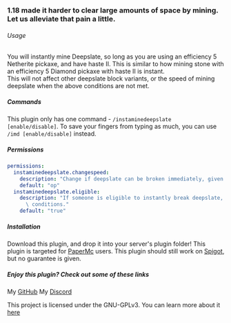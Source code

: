 ### 1.18 made it harder to clear large amounts of space by mining. Let us alleviate that pain a little.

###### Usage
You will instantly mine Deepslate, so long as you are using an efficiency 5 Netherite pickaxe, and have haste II. This is similar to how mining stone with an efficiency 5 Diamond pickaxe with haste II is instant.  
This will not affect other deepslate block variants, or the speed of mining deepslate when the above conditions are not met.

##### Commands
This plugin only has one command - `/instaminedeepslate [enable/disable]`. To save your fingers from typing as much, you can use `/imd [enable/disable]` instead.

##### Permissions
```yaml
permissions:
  instaminedeepslate.changespeed:
    description: "Change if deepslate can be broken immediately, given the right conditions."
    default: "op"
  instaminedeepslate.eligible:
    description: "If someone is eligible to instantly break deepslate, given the right\
      \ conditions."
    default: "true"
```

##### Installation
Download this plugin, and drop it into your server's plugin folder!
This plugin is targeted for [PaperMc](https://papermc.io) users.
This plugin should still work on [Spigot](https://spigotmc.org), but no guarantee is given.

##### Enjoy this plugin? Check out some of these links
My [GitHub](https://github.com/cloudon9/)
My [Discord](https://discord.gg/nPbakm9eEr)

This project is licensed under the GNU-GPLv3. You can learn more about it [here](https://choosealicense.com/licenses/gpl-3.0/)